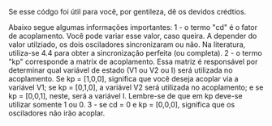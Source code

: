 Se esse códgo foi útil para você, por gentileza, dê os devidos crédtios. 

Abaixo segue algumas informações importantes:
1 - o termo "cd" é o fator de acoplamento. Você pode variar esse valor, caso queira. A depender do valor utilziado, os dois osciladores sincronizaram ou não. Na literatura, utiliza-se 4.4 para obter a sincronização perfeita (ou completa).
2 - o termo "kp" corresponde a matrix de acoplamento. Essa matriz é responsável por determinar qual variável de estado (V1 ou V2 ou I) será utilizada no acoplamento. Se kp = [1,0,0], significa que você deseja acoplar via a variável V1; se kp = [0,1,0], a variável V2 será utilizada no acoplamento; e se kp = [0,0,1], neste, será a variável I. Lembre-se de que em kp deve-se utilizar somente 1 ou 0. 
3 - se cd = 0 e kp = [0,0,0], significa que os osciladores não irão acoplar.

